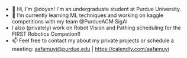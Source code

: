 - 👋 Hi, I’m @doyxn! I'm an undergraduate student at Purdue University. 
- 🌱 I’m currently learning ML techniques and working on kaggle competitions with my team @PurdueACM SigAI
- I also (privately) work on Robot Vision and Pathing scheduling for the FIRST Robotics Competion!!
- 📫 Feel free to contact my about my private projects or schedule a meeting: aafamuyi@purdue.edu | https://calendly.com/aafamuyi

<!---
doyxn/doyxn is a ✨ special ✨ repository because its `README.md` (this file) appears on your GitHub profile.
You can click the Preview link to take a look at your changes.
--->
